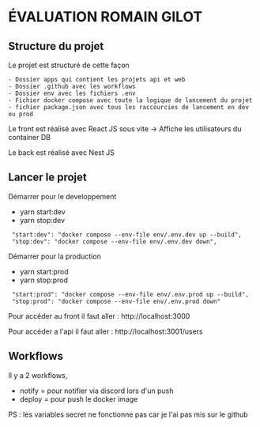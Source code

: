 # ÉVALUATION ROMAIN GILOT

## Structure du projet

Le projet est structuré de cette façon 

````
- Dossier apps qui contient les projets api et web
- Dossier .github avec les workflows
- Dossier env avec les fichiers .env
- Fichier docker compose avec toute la logique de lancement du projet
- fichier package.json avec tous les raccourcies de lancement en dev ou prod
````

Le front est réalisé avec React JS sous vite
-> Affiche les utilisateurs du container DB

Le back est réalisé avec Nest JS

## Lancer le projet
Démarrer pour le developpement

- yarn start:dev
- yarn stop:dev
```
 "start:dev": "docker compose --env-file env/.env.dev up --build",
 "stop:dev": "docker compose --env-file env/.env.dev down",
```

Démarrer pour la production
- yarn start:prod
- yarn stop:prod
```
 "start:prod": "docker compose --env-file env/.env.prod up --build",
 "stop:prod": "docker compose --env-file env/.env.prod down"
```

Pour accéder au front il faut aller : 
http://localhost:3000

Pour accéder a l'api il faut aller : 
http://localhost:3001/users

## Workflows
Il y a 2 workflows, 
- notify = pour notifier via discord lors d'un push
- deploy = pour push le docker image

PS : les variables secret ne fonctionne pas car je l'ai pas mis sur le github